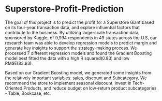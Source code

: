 # Superstore-Profit-Prediction

The goal of this project is to predict the profit for a Superstore Giant based on its four-year transaction data, and explore influential factors that contribute to the business. By utilizing large-scale transaction data, sponsored by Kaggle, of 9,994 respondents in 49 states across the U.S, our research team was able to develop regression models to predict margin and generate key insights to support the strategy-making process. We processed 7 different regression models and found the Gradient Boosting model best fitted the data with a high R squared(0.83) and low RMSE(83.93). 

Based on our Gradient Boosting model, we generated some insights from the relatively important variables: sales, discount and Subcategory. We recommend the store to implement seasonal discount, invest in Tech-Oriented Products, and reduce budget on low-return product subcategories - Table, Bookcase, etc.
